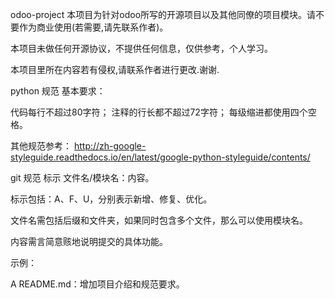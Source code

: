 odoo-project
本项目为针对odoo所写的开源项目以及其他同僚的项目模块。请不要作为商业使用(若需要,请先联系作者)。 

本项目未做任何开源协议，不提供任何信息，仅供参考，个人学习。 

本项目里所在内容若有侵权,请联系作者进行更改.谢谢.

python 规范 基本要求：

代码每行不超过80字符； 注释的行长都不超过72字符； 每级缩进都使用四个空格。

其他规范参考： http://zh-google-styleguide.readthedocs.io/en/latest/google-python-styleguide/contents/

git 规范 标示 文件名/模块名：内容。

标示包括：A、F、U，分别表示新增、修复、优化。

文件名需包括后缀和文件夹，如果同时包含多个文件，那么可以使用模块名。

内容需言简意赅地说明提交的具体功能。

示例：

A README.md：增加项目介绍和规范要求。
